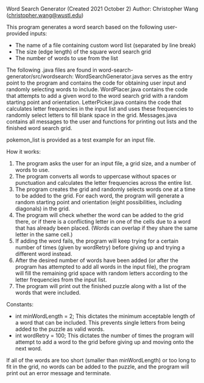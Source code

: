 Word Search Generator (Created 2021 October 2)
Author: Christopher Wang (christopher.wang@wustl.edu)

This program generates a word search based on the following user-provided inputs:
- The name of a file containing custom word list (separated by line break)
- The size (edge length) of the square word search grid
- The number of words to use from the list

The following .java files are found in word-search-generator/src/wordsearch:
WordSearchGenerator.java serves as the entry point to the program and contains the code for obtaining user input and randomly selecting words to include.
WordPlacer.java contains the code that attempts to add a given word to the word search grid with a random starting point and orientation.
LetterPicker.java contains the code that calculates letter frequencies in the input list and uses these frequencies to randomly select letters to fill blank space in the grid.
Messages.java contains all messages to the user and functions for printing out lists and the finished word search grid.

pokemon_list is provided as a test example for an input file.

How it works:
1) The program asks the user for an input file, a grid size, and a number of words to use.
2) The program converts all words to uppercase without spaces or punctuation and calculates the letter frequencies across the entire list.
3) The program creates the grid and randomly selects words one at a time to be added to the grid. For each word, the program will generate a random starting point and orientation (eight possibilities, including diagonals) in the grid.
5) The program will check whether the word can be added to the grid there, or if there is a conflicting letter in one of the cells due to a word that has already been placed. (Words can overlap if they share the same letter in the same cell.)
6) If adding the word fails, the program will keep trying for a certain number of times (given by wordRetry) before giving up and trying a different word instead.
7) After the desired number of words have been added (or after the program has attempted to add all words in the input file), the program will fill the remaining grid space with random letters according to the letter frequencies from the input list.
8) The program will print out the finished puzzle along with a list of the words that were included.

Constants:
- int minWordLength = 2; This dictates the minimum acceptable length of a word that can be included. This prevents single letters from being added to the puzzle as valid words.
- int wordRetry = 100; This dictates the number of times the program will attempt to add a word to the grid before giving up and moving onto the next word.

If all of the words are too short (smaller than minWordLength) or too long to fit in the grid, no words can be added to the puzzle, and the program will print out an error message and terminate.

